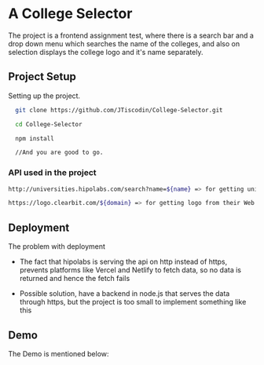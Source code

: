 
# A College Selector

The project is a frontend assignment test, where there is a search bar and a drop down menu which searches the name of the colleges, and also on selection displays the college logo and it's name separately.





## Project Setup

Setting up the project.

```bash
  git clone https://github.com/JTiscodin/College-Selector.git

  cd College-Selector

  npm install

  //And you are good to go.
```
    
### API used in the project 
```bash
http://universities.hipolabs.com/search?name=${name} => for getting university list

https://logo.clearbit.com/${domain} => for getting logo from their Web Pages

```

## Deployment

The problem with deployment 

- The fact that hipolabs is serving the api on http instead of https, prevents platforms like Vercel and Netlify to fetch data, so no data is returned and hence the fetch fails

- Possible solution, have a backend in node.js that serves the data through https, but the project is too small to implement something like this




## Demo

The Demo is mentioned below:

